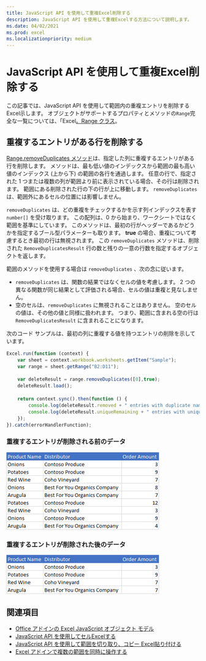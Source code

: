 ```yaml
---
title: JavaScript API を使用して重複Excel削除する
description: JavaScript API を使用して重複Excelする方法について説明します。
ms.date: 04/02/2021
ms.prod: excel
ms.localizationpriority: medium
---
```


# <a name="remove-duplicates-using-the-excel-javascript-api"></a>JavaScript API を使用して重複Excel削除する

この記事では、JavaScript API を使用して範囲内の重複エントリを削除するExcel示します。 オブジェクトがサポートするプロパティとメソッドの`Range`完全な一覧については、「Excel[。Range クラス](/javascript/api/excel/excel.range)。

## <a name="remove-rows-with-duplicate-entries"></a>重複するエントリがある行を削除する

[Range.removeDuplicates メソッド](/javascript/api/excel/excel.range#excel-excel-range-removeduplicates-member(1))は、指定した列に重複するエントリがある行を削除します。 メソッドは、最も低い値のインデックスから範囲の最も高い値のインデックス (上から下) の範囲の各行を通過します。 任意の行で、指定された 1 つまたは複数の列が範囲より前に表示されている場合、その行は削除されます。 範囲にある削除された行の下の行が上に移動します。 `removeDuplicates` は、範囲外にあるセルの位置には影響しません。

`removeDuplicates` は、どの重複をチェックするかを示す列インデックスを表す `number[]` を受け取ります。 この配列は、0 から始まり、ワークシートではなく範囲を基準にしています。 このメソッドは、最初の行がヘッダーであるかどうかを指定するブール型パラメーターも取ります。 **true** の場合、重複について考慮するとき最初の行は無視されます。 この `removeDuplicates` メソッドは、削除された `RemoveDuplicatesResult` 行の数と残りの一意の行数を指定するオブジェクトを返します。

範囲のメソッドを使用する場合は `removeDuplicates` 、次の念に従います。

- `removeDuplicates` は、関数の結果ではなくセルの値を考慮します。 2 つの異なる関数が同じ結果として評価される場合、セルの値は重複と見なしません。
- 空のセルは、`removeDuplicates` に無視されることはありません。 空のセルの値は、その他の値と同様に扱われます。 つまり、範囲に含まれる空の行は `RemoveDuplicatesResult` に含まれることになります。

次のコード サンプルは、最初の列に重複する値を持つエントリの削除を示しています。

```js
Excel.run(function (context) {
    var sheet = context.workbook.worksheets.getItem("Sample");
    var range = sheet.getRange("B2:D11");

    var deleteResult = range.removeDuplicates([0],true);
    deleteResult.load();

    return context.sync().then(function () {
        console.log(deleteResult.removed + " entries with duplicate names removed.");
        console.log(deleteResult.uniqueRemaining + " entries with unique names remain in the range.");
    });
}).catch(errorHandlerFunction);
```

### <a name="data-before-duplicate-entries-are-removed"></a>重複するエントリが削除される前のデータ

![範囲のExcelの重複メソッドが実行される前のデータ。](../images/excel-ranges-remove-duplicates-before.png)

### <a name="data-after-duplicate-entries-are-removed"></a>重複するエントリが削除された後のデータ

![範囲のExcel重複するメソッドが実行された後のデータ。](../images/excel-ranges-remove-duplicates-after.png)

## <a name="see-also"></a>関連項目

- [Office アドインの Excel JavaScript オブジェクト モデル](excel-add-ins-core-concepts.md)
- [JavaScript API を使用してセルExcelする](excel-add-ins-cells.md)
- [JavaScript API を使用して範囲を切り取り、コピー Excel貼り付ける](excel-add-ins-ranges-cut-copy-paste.md)
- [Excel アドインで複数の範囲を同時に操作する](excel-add-ins-multiple-ranges.md)
